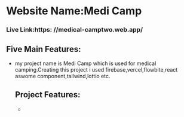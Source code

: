 # Website Name:Medi Camp

### Live Link:https: //medical-camptwo.web.app/
## Five Main Features:
- my project name is Medi Camp which is used for medical camping.Creating this project i used firebase,vercel,flowbite,react aswome component,tailwind,lottio etc.
  ## Project Features:
  - 
